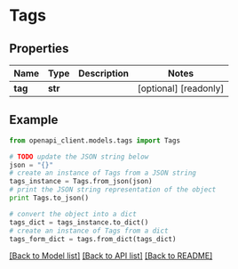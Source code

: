 # Tags


## Properties
Name | Type | Description | Notes
------------ | ------------- | ------------- | -------------
**tag** | **str** |  | [optional] [readonly] 

## Example

```python
from openapi_client.models.tags import Tags

# TODO update the JSON string below
json = "{}"
# create an instance of Tags from a JSON string
tags_instance = Tags.from_json(json)
# print the JSON string representation of the object
print Tags.to_json()

# convert the object into a dict
tags_dict = tags_instance.to_dict()
# create an instance of Tags from a dict
tags_form_dict = tags.from_dict(tags_dict)
```
[[Back to Model list]](../README.md#documentation-for-models) [[Back to API list]](../README.md#documentation-for-api-endpoints) [[Back to README]](../README.md)


